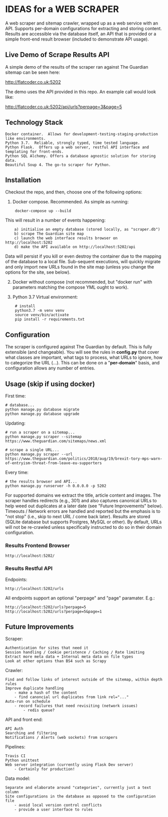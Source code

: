 # IDEAS for a WEB SCRAPER

A web scraper and sitemap crawler, wrapped up as a web service with an API.  Supports per-domain configurations for extracting and storing content.  Results are accessible via the database itself, an API that is provided or a simple front-end result browser (included to demonstrate API usage).

## Live Demo of Scrape Results API

A simple demo of the results of the scraper ran against The Guardian sitemap can be seen here:

http://flatcoder.co.uk:5202

The demo uses the API provided in this repo.  An example call would look like:

http://flatcoder.co.uk:5202/api/urls?perpage=3&page=5

## Technology Stack

	Docker container.  Allows for development-testing-staging-production like environments.
	Python 3.7.  Reliable, strongly typed, time tested language.
	Python Flask.  Offers up a web server, restful API interface and templating for front-ends.
	Python SQL Alchemy. Offers a database agnostic solution for storing data.
	Beautiful Soup 4. The go-to scraper for Python.

## Installation

Checkout the repo, and then, choose one of the following options:

1. Docker compose.  Recommended.  As simple as running:

		docker-compose up --build

This will result in a number of events happening:

		a) initialise an empty database (stored locally, as "scraper.db")
		b) scrape The Guardian site map
		c) launch the web interface results browser on http://localhost:5202
		d) make the API available on http://localhost:5202/api

Data will persist if you kill or even destroy the container due to the mapping of the database to a local file.  Sub-sequent executions, will quickly migrate and only import new URLs found in the site map (unless you change the options for the site, see below).

2. Docker without compose (not recommended, but "docker run" with parameters matching the compose YML ought to work).

3. Python 3.7 Virtual environment:

		# install
		python3.7 -m venv venv
		source venv/bin/activate
		pip install -r requirements.txt

## Configuration

The scraper is configured against The Guardian by default.  This is fully extensible (and changeable).  You will see the rules in **config.py** that cover what classes are important, what tags to process, what URLs to ignore, how to categorize the URL (...).  This can be done on a "**per-domain**" basis, and configuration allows any number of entries.

## Usage (skip if using docker)

First time:

	# database...
	python manage.py database migrate
	python manage.py database upgrade

Updating:

	# run a scraper on a sitemap...
	python manage.py scraper --sitemap https://www.theguardian.com/sitemaps/news.xml

	# scrape a single URL...
	python manage.py scraper --url https://www.theguardian.com/politics/2018/aug/19/brexit-tory-mps-warn-of-entryism-threat-from-leave-eu-supporters

Every time:

	# the results browser and API...
	python manage.py runserver -h 0.0.0.0 -p 5202

For supported domains we extract the title, article content and images. The scraper handles redirects (e.g., 301) and also captures canonical URLs to help weed out duplicates at a later date (see "Future Improvements" below). Timeouts / Network errors are handled and reported but the emphasis is to "not stop" (i.e., skip to next URL / come back later). Results are stored (SQLite database but supports Postgres, MySQL or other). By default, URLs will not be re-crawled unless specifically instructed to do so in their domain configuration.

### Results Frontend Browser

	http://localhost:5202/

### Results Restful API

Endpoints:

	http://localhost:5202/urls

All endpoints support an optional "perpage" and "page" paramater.  E.g.:

	http://localhost:5202/urls?perpage=5
	http://localhost:5202/urls?perpage=5&page=1

## Future Improvements

Scraper:

    Authentication for sites that need it
    Session handling / Cookie peristence / Caching / Rate limiting
    Extract more meta data + Internal meta data on file types
    Look at other options than BS4 such as Scrapy

Crawler:

	Find and follow links of interest outside of the sitemap, within depth rules
	Improve duplicate handling
		- make a hash of the content
		- find canoncial url duplicates from link rel="..."
	Auto-run on schedule
		- record failures that need revisiting (network issues)
			- redis queue?

API and front end:

	API Auth
	Searching and filtering
	Notifications / Alerts (web sockets) from scrapers

Pipelines:

    Travis CI
    Python unittest
	Web server integration (currently using Flask Dev server)
		- Certainly for production!


Data model:

	Separate and elaborate around "categories", currently just a text column
	Site configurations in the database as opposed to the configuration file
		- avoid local version control conflicts
		- provide a user interface to rules
